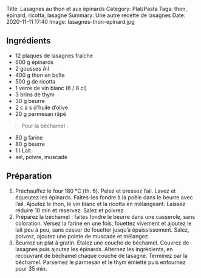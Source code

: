 Title: Lasagnes au thon et aux épinards
Category: Plat/Pasta
Tags: thon, épinard, ricotta, lasagne
Summary: Une autre recette de lasagnes
Date:  2020-11-11 17:40
Image: lasagnes-thon-epinard.jpg

## Ingrédients

- 12 plaques de lasagnes fraîche
- 600 g épinards
- 2 gousses Ail
- 400 g thon en boîte
- 500 g de ricotta
- 1 verre de vin blanc (6 / 8 cl)
- 3 brins de thym
- 30 g beurre
-  2 c à s d'huile d’olive
- 20 g parmesan râpé

> Pour la béchamel :
- 80 g farine
- 80 g beurre
- 1 l Lait
- sel, poivre, muscade

## Préparation
1. Préchauffez le four 180 °C (th. 6). Pelez et pressez l’ail. Lavez et équeutez les épinards. Faites-les fondre à la poêle dans le beurre avec l’ail. Ajoutez le thon, le vin blanc et la ricotta en mélangeant. Laissez réduire 10 min et réservez. Salez et poivrez.
2. Préparez la béchamel : faites fondre le beurre dans une casserole, sans coloration. Versez la farine en une fois, fouettez vivement et ajoutez le lait peu à peu, sans cesser de fouetter jusqu’à épaississement. Salez, poivrez, ajoutez une pointe de muscade et mélangez.
3. Beurrez un plat à gratin. Etalez une couche de béchamel. Couvrez de lasagnes puis ajoutez les épinards. Alternez les ingrédients, en recouvrant de béchamel chaque couche de lasagne. Terminez par la béchamel. Parsemez le parmesan et le thym émietté puis enfournez pour 35 min.
